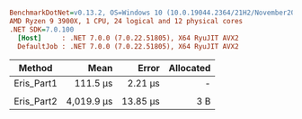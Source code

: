 ``` ini

BenchmarkDotNet=v0.13.2, OS=Windows 10 (10.0.19044.2364/21H2/November2021Update)
AMD Ryzen 9 3900X, 1 CPU, 24 logical and 12 physical cores
.NET SDK=7.0.100
  [Host]     : .NET 7.0.0 (7.0.22.51805), X64 RyuJIT AVX2
  DefaultJob : .NET 7.0.0 (7.0.22.51805), X64 RyuJIT AVX2


```
|     Method |       Mean |    Error | Allocated |
|----------- |-----------:|---------:|----------:|
| Eris_Part1 |   111.5 μs |  2.21 μs |         - |
|            |            |          |           |
| Eris_Part2 | 4,019.9 μs | 13.85 μs |       3 B |
